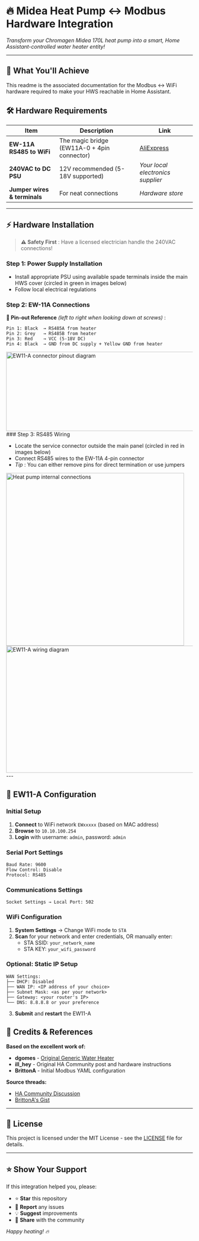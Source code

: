 # 🔥 Midea Heat Pump ↔️ Modbus Hardware Integration

*Transform your Chromagen Midea 170L heat pump into a smart, Home Assistant-controlled water heater entity!*

---

## 🎯 What You'll Achieve

This readme is the associated documentation for the Modbus <-> WiFi hardware required to make your HWS reachable in Home Assistant.

## 🛠️ Hardware Requirements

| Item                               | Description                                 | Link                                                        |
| ---------------------------------- | ------------------------------------------- | ----------------------------------------------------------- |
| **EW-11A RS485 to WiFi**     | The magic bridge (EW11A-0 + 4pin connector) | [AliExpress](https://www.aliexpress.com/item/32916128353.html) |
| **240VAC to DC PSU**         | 12V recommended (5-18V supported)           | *Your local electronics supplier*                         |
| **Jumper wires & terminals** | For neat connections                        | *Hardware store*                                          |

---

## ⚡ Hardware Installation

> **⚠️ Safety First** : Have a licensed electrician handle the 240VAC connections!

### Step 1: Power Supply Installation

* Install appropriate PSU using available spade terminals inside the main HWS cover (circled in green in images below)
* Follow local electrical regulations

### Step 2: EW-11A Connections

**📍 Pin-out Reference**  *(left to right when looking down at screws)* :

```
Pin 1: Black  → RS485A from heater
Pin 2: Grey   → RS485B from heater  
Pin 3: Red    → VCC (5-18V DC)
Pin 4: Black  → GND from DC supply + Yellow GND from heater
```

<img width="772" height="214" alt="EW11-A connector pinout diagram" src="https://github.com/user-attachments/assets/92e0001d-2b15-4da6-9f66-24c7b342c4d9" />
### Step 3: RS485 Wiring

* Locate the service connector outside the main panel (circled in red in images below)
* Connect RS485 wires to the EW-11A 4-pin connector
* *Tip* : You can either remove pins for direct termination or use jumpers

<img width="480" height="466" alt="Heat pump internal connections" src="https://github.com/user-attachments/assets/cc9e1120-d59a-4429-9ee7-6fd3f841a29d" />
<img width="525" height="343" alt="EW11-A wiring diagram" src="https://github.com/user-attachments/assets/e0152cac-3086-4ed3-9c2a-4943a15ee336" />
---

## 📡 EW11-A Configuration

### Initial Setup

1. **Connect** to WiFi network `EWxxxxx` (based on MAC address)
2. **Browse** to `10.10.100.254`
3. **Login** with username: `admin`, password: `admin`

### Serial Port Settings

```
Baud Rate: 9600
Flow Control: Disable
Protocol: RS485
```

### Communications Settings

```
Socket Settings → Local Port: 502
```

### WiFi Configuration

1. **System Settings** → Change WiFi mode to `STA`
2. **Scan** for your network and enter credentials, OR manually enter:
   * STA SSID: `your_network_name`
   * STA KEY: `your_wifi_password`

### Optional: Static IP Setup

```
WAN Settings:
├── DHCP: Disabled
├── WAN IP: <IP address of your choice>
├── Subnet Mask: <as per your network>
├── Gateway: <your router's IP>
└── DNS: 8.8.8.8 or your preference
```
3. **Submit** and **restart** the EW11-A

## 🙏 Credits & References

**Based on the excellent work of:**

* **dgomes** - [Original Generic Water Heater](https://github.com/dgomes/ha_generic_water_heater)
* **ill_hey** - Original HA Community post and hardware instructions
* **BrittonA** - Initial Modbus YAML configuration

**Source threads:**

* [HA Community Discussion](https://community.home-assistant.io/t/chromagen-midea-170l-heat-pump-hot-water-system-modbus-integration-success/773718/12)
* [BrittonA&#39;s Gist](https://gist.github.com/BrittonA/339d25efb934bdb4f451ba7e2f920ba3)

---

## 📄 License

This project is licensed under the MIT License - see the [LICENSE](https://claude.ai/chat/LICENSE) file for details.

---

## ⭐ Show Your Support

If this integration helped you, please:

* ⭐ **Star** this repository
* 🐛 **Report** any issues
* 💡 **Suggest** improvements
* 📢 **Share** with the community

*Happy heating! 🔥*
